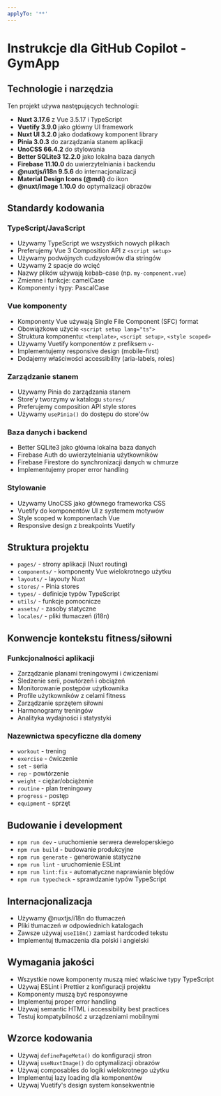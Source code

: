 ```yaml
---
applyTo: '**'
---
```


# Instrukcje dla GitHub Copilot - GymApp

## Technologie i narzędzia

Ten projekt używa następujących technologii:
- **Nuxt 3.17.6** z Vue 3.5.17 i TypeScript
- **Vuetify 3.9.0** jako główny UI framework
- **Nuxt UI 3.2.0** jako dodatkowy komponent library
- **Pinia 3.0.3** do zarządzania stanem aplikacji
- **UnoCSS 66.4.2** do stylowania
- **Better SQLite3 12.2.0** jako lokalna baza danych
- **Firebase 11.10.0** do uwierzytelniania i backendu
- **@nuxtjs/i18n 9.5.6** do internacjonalizacji
- **Material Design Icons (@mdi)** do ikon
- **@nuxt/image 1.10.0** do optymalizacji obrazów

## Standardy kodowania

### TypeScript/JavaScript
- Używamy TypeScript we wszystkich nowych plikach
- Preferujemy Vue 3 Composition API z `<script setup>`
- Używamy podwójnych cudzysłowów dla stringów
- Używamy 2 spacje do wcięć
- Nazwy plików używają kebab-case (np. `my-component.vue`)
- Zmienne i funkcje: camelCase
- Komponenty i typy: PascalCase

### Vue komponenty
- Komponenty Vue używają Single File Component (SFC) format
- Obowiązkowe użycie `<script setup lang="ts">`
- Struktura komponentu: `<template>`, `<script setup>`, `<style scoped>`
- Używamy Vuetify komponentów z prefiksem `v-`
- Implementujemy responsive design (mobile-first)
- Dodajemy właściwości accessibility (aria-labels, roles)

### Zarządzanie stanem
- Używamy Pinia do zarządzania stanem
- Store'y tworzymy w katalogu `stores/`
- Preferujemy composition API style stores
- Używamy `usePinia()` do dostępu do store'ów

### Baza danych i backend
- Better SQLite3 jako główna lokalna baza danych
- Firebase Auth do uwierzytelniania użytkowników
- Firebase Firestore do synchronizacji danych w chmurze
- Implementujemy proper error handling

### Stylowanie
- Używamy UnoCSS jako głównego frameworka CSS
- Vuetify do komponentów UI z systemem motywów
- Style scoped w komponentach Vue
- Responsive design z breakpoints Vuetify

## Struktura projektu

- `pages/` - strony aplikacji (Nuxt routing)
- `components/` - komponenty Vue wielokrotnego użytku
- `layouts/` - layouty Nuxt
- `stores/` - Pinia stores
- `types/` - definicje typów TypeScript
- `utils/` - funkcje pomocnicze
- `assets/` - zasoby statyczne
- `locales/` - pliki tłumaczeń (i18n)

## Konwencje kontekstu fitness/siłowni

### Funkcjonalności aplikacji
- Zarządzanie planami treningowymi i ćwiczeniami
- Śledzenie serii, powtórzeń i obciążeń
- Monitorowanie postępów użytkownika
- Profile użytkowników z celami fitness
- Zarządzanie sprzętem siłowni
- Harmonogramy treningów
- Analityka wydajności i statystyki

### Nazewnictwa specyficzne dla domeny
- `workout` - trening
- `exercise` - ćwiczenie
- `set` - seria
- `rep` - powtórzenie
- `weight` - ciężar/obciążenie
- `routine` - plan treningowy
- `progress` - postęp
- `equipment` - sprzęt

## Budowanie i development

- `npm run dev` - uruchomienie serwera deweloperskiego
- `npm run build` - budowanie produkcyjne
- `npm run generate` - generowanie statyczne
- `npm run lint` - uruchomienie ESLint
- `npm run lint:fix` - automatyczne naprawianie błędów
- `npm run typecheck` - sprawdzanie typów TypeScript

## Internacjonalizacja

- Używamy @nuxtjs/i18n do tłumaczeń
- Pliki tłumaczeń w odpowiednich katalogach
- Zawsze używaj `useI18n()` zamiast hardcoded tekstu
- Implementuj tłumaczenia dla polski i angielski

## Wymagania jakości

- Wszystkie nowe komponenty muszą mieć właściwe typy TypeScript
- Używaj ESLint i Prettier z konfiguracji projektu
- Komponenty muszą być responsywne
- Implementuj proper error handling
- Używaj semantic HTML i accessibility best practices
- Testuj kompatybilność z urządzeniami mobilnymi

## Wzorce kodowania

- Używaj `definePageMeta()` do konfiguracji stron
- Używaj `useNuxtImage()` do optymalizacji obrazów
- Używaj composables do logiki wielokrotnego użytku
- Implementuj lazy loading dla komponentów
- Używaj Vuetify's design system konsekwentnie

